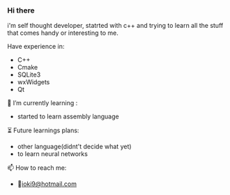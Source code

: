 ### Hi there
i'm self thought developer, statrted with c++ and trying to learn all the stuff that comes handy or interesting to me.

Have experience in:
* C++
* Cmake
* SQLite3
* wxWidgets
* Qt

🌱 I’m currently learning :
* started to learn assembly language

⏳ Future learnings plans:
* other language(didnt't decide what yet)
* to learn neural networks

📫 How to reach me:
* 📧ioki9@hotmail.com
<!--
**ioki9/ioki9** is a ✨ _special_ ✨ repository because its `README.md` (this file) appears on your GitHub profile.

Here are some ideas to get you started:

- 🔭 I’m currently working on ...
- 🌱 I’m currently learning ...
- 👯 I’m looking to collaborate on ...
- 🤔 I’m looking for help with ...
- 💬 Ask me about ...
- 📫 How to reach me: ...
- 😄 Pronouns: ...
- ⚡ Fun fact: ...
-->
